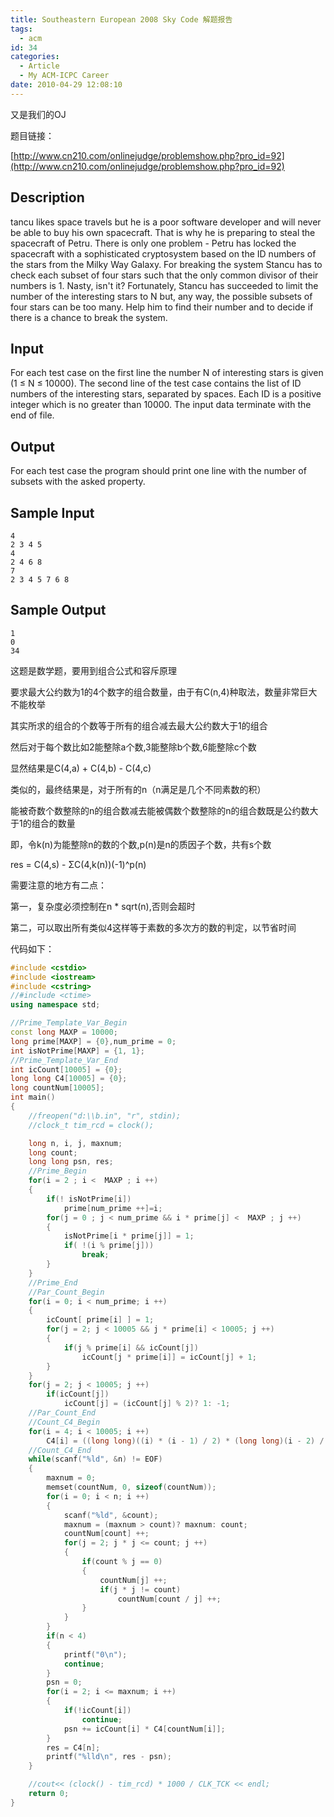 ```yaml
---
title: Southeastern European 2008 Sky Code 解题报告
tags:
  - acm
id: 34
categories:
  - Article
  - My ACM-ICPC Career
date: 2010-04-29 12:08:10
---
```


又是我们的OJ

题目链接：

[http://www.cn210.com/onlinejudge/problemshow.php?pro_id=92](http://www.cn210.com/onlinejudge/problemshow.php?pro_id=92)

## Description

tancu likes space travels but he is a poor software developer and will never be able to buy his own spacecraft. That is why he is preparing to steal the spacecraft of Petru. There is only one problem - Petru has locked the spacecraft with a sophisticated cryptosystem based on the ID numbers of the stars from the Milky Way Galaxy. For breaking the system Stancu has to check each subset of four stars such that the only common divisor of their numbers is 1\. Nasty, isn&#39;t it? Fortunately, Stancu has succeeded to limit the number of the interesting stars to N but, any way, the possible subsets of four stars can be too many. Help him to find their number and to decide if there is a chance to break the system.</div>

## Input

For each test case on the first line the number N of interesting stars is given (1 &le; N &le; 10000). The second line of the test case contains the list of ID numbers of the interesting stars, separated by spaces. Each ID is a positive integer which is no greater than 10000\. The input data terminate with the end of file.

## Output

For each test case the program should print one line with the number of subsets with the asked property.</div>

## Sample Input

```
4
2 3 4 5
4
2 4 6 8
7
2 3 4 5 7 6 8
```

## Sample Output
```
1
0
34
```

这题是数学题，要用到组合公式和容斥原理

要求最大公约数为1的4个数字的组合数量，由于有C(n,4)种取法，数量非常巨大不能枚举

其实所求的组合的个数等于所有的组合减去最大公约数大于1的组合

然后对于每个数比如2能整除a个数,3能整除b个数,6能整除c个数

显然结果是C(4,a) + C(4,b) - C(4,c)

类似的，最终结果是，对于所有的n（n满足是几个不同素数的积）

能被奇数个数整除的n的组合数减去能被偶数个数整除的n的组合数既是公约数大于1的组合的数量

即，令k(n)为能整除n的数的个数,p(n)是n的质因子个数，共有s个数

res = C(4,s) -&nbsp;&Sigma;C(4,k(n))(-1)^p(n)

需要注意的地方有二点：

第一，复杂度必须控制在n * sqrt(n),否则会超时

第二，可以取出所有类似4这样等于素数的多次方的数的判定，以节省时间

代码如下：

```cpp
#include <cstdio>
#include <iostream>
#include <cstring>
//#include <ctime>
using namespace std;

//Prime_Template_Var_Begin
const long MAXP = 10000;
long prime[MAXP] = {0},num_prime = 0;
int isNotPrime[MAXP] = {1, 1};
//Prime_Template_Var_End
int icCount[10005] = {0};
long long C4[10005] = {0};
long countNum[10005];
int main()
{
    //freopen("d:\\b.in", "r", stdin);
    //clock_t tim_rcd = clock();

    long n, i, j, maxnum;
    long count;
    long long psn, res;
    //Prime_Begin
    for(i = 2 ; i <  MAXP ; i ++)
    {
        if(! isNotPrime[i])
            prime[num_prime ++]=i;
        for(j = 0 ; j < num_prime && i * prime[j] <  MAXP ; j ++)
        {
            isNotPrime[i * prime[j]] = 1;
            if( !(i % prime[j]))
                break;
        }
    }
    //Prime_End
    //Par_Count_Begin
    for(i = 0; i < num_prime; i ++)
    {
        icCount[ prime[i] ] = 1;
        for(j = 2; j < 10005 && j * prime[i] < 10005; j ++)
        {
            if(j % prime[i] && icCount[j])
                icCount[j * prime[i]] = icCount[j] + 1;
        }
    }
    for(j = 2; j < 10005; j ++)
        if(icCount[j])
            icCount[j] = (icCount[j] % 2)? 1: -1;
    //Par_Count_End
    //Count_C4_Begin
    for(i = 4; i < 10005; i ++)
        C4[i] = ((long long)((i) * (i - 1) / 2) * (long long)(i - 2) / 3) * (long long)(i - 3) / 4;
    //Count_C4_End
    while(scanf("%ld", &n) != EOF)
    {
        maxnum = 0;
        memset(countNum, 0, sizeof(countNum));
        for(i = 0; i < n; i ++)
        {
            scanf("%ld", &count);
            maxnum = (maxnum > count)? maxnum: count;
            countNum[count] ++;
            for(j = 2; j * j <= count; j ++)
            {
                if(count % j == 0)
                {
                    countNum[j] ++;
                    if(j * j != count)
                        countNum[count / j] ++;
                }
            }
        }
        if(n < 4)
        {
            printf("0\n");
            continue;
        }
        psn = 0;
        for(i = 2; i <= maxnum; i ++)
        {
            if(!icCount[i])
                continue;
            psn += icCount[i] * C4[countNum[i]];
        }
        res = C4[n];
        printf("%lld\n", res - psn);
    }

    //cout<< (clock() - tim_rcd) * 1000 / CLK_TCK << endl;
    return 0;
}
```